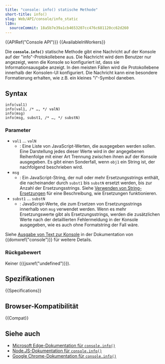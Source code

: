 ```yaml
---
title: "console: info() statische Methode"
short-title: info()
slug: Web/API/console/info_static
l10n:
  sourceCommit: 18a5b7e39a1cb4653207cc476c681120cc62d260
---
```


{{APIRef("Console API")}} {{AvailableInWorkers}}

Die **`console.info()`** statische Methode gibt eine Nachricht auf der Konsole auf der "info"-Protokollebene aus. Die Nachricht wird dem Benutzer nur angezeigt, wenn die Konsole so konfiguriert ist, dass sie Informationsausgabe anzeigt. In den meisten Fällen wird die Protokollebene innerhalb der Konsolen-UI konfiguriert. Die Nachricht kann eine besondere Formatierung erhalten, wie z.B. ein kleines "i"-Symbol daneben.

## Syntax

```js-nolint
info(val1)
info(val1, /* …, */ valN)
info(msg)
info(msg, subst1, /* …, */ substN)
```

### Parameter

- `val1` … `valN`
  - : Eine Liste von JavaScript-Werten, die ausgegeben werden sollen. Eine Darstellung jedes dieser Werte wird in der angegebenen Reihenfolge mit einer Art Trennung zwischen ihnen auf der Konsole ausgegeben. Es gibt einen Sonderfall, wenn `obj1` ein String ist, der nachfolgend beschrieben wird.
- `msg`
  - : Ein JavaScript-String, der null oder mehr Ersetzungsstrings enthält, die nacheinander durch `subst1` bis `substN` ersetzt werden, bis zur Anzahl der Ersetzungsstrings. Siehe [Verwenden von String-Ersetzungen](/de/docs/Web/API/console#using_string_substitutions) für eine Beschreibung, wie Ersetzungen funktionieren.
- `subst1` … `substN`
  - : JavaScript-Werte, die zum Ersetzen von Ersetzungsstrings innerhalb von `msg` verwendet werden. Wenn es mehr Ersetzungswerte gibt als Ersetzungsstrings, werden die zusätzlichen Werte nach der detaillierten Fehlermeldung in der Konsole ausgegeben, wie es auch ohne Formatstring der Fall wäre.

Siehe [Ausgabe von Text zur Konsole](/de/docs/Web/API/console#outputting_text_to_the_console) in der Dokumentation von {{domxref("console")}} für weitere Details.

### Rückgabewert

Keiner ({{jsxref("undefined")}}).

## Spezifikationen

{{Specifications}}

## Browser-Kompatibilität

{{Compat}}

## Siehe auch

- [Microsoft Edge-Dokumentation für `console.info()`](https://learn.microsoft.com/en-us/microsoft-edge/devtools-guide-chromium/console/api#info)
- [Node.JS-Dokumentation für `console.info()`](https://nodejs.org/docs/latest/api/console.html#consoleinfodata-args)
- [Google Chrome-Dokumentation für `console.info()`](https://developer.chrome.com/docs/devtools/console/api/#info)
